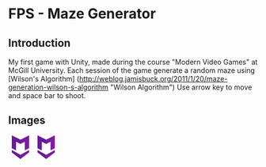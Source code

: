 # FPS - Maze Generator

## Introduction
My first game with Unity, made during the course "Modern Video Games" at McGill University.
Each session of the game generate a random maze using [Wilson's Algorithm] (http://weblog.jamisbuck.org/2011/1/20/maze-generation-wilson-s-algorithm "Wilson Algorithm")
Use arrow key to move and space bar to shoot.

## Images
![alt text](https://github.com/adam-p/markdown-here/raw/master/src/common/images/icon48.png "Logo Title Text 1")
![alt text](https://github.com/adam-p/markdown-here/raw/master/src/common/images/icon48.png "Logo Title Text 1")
